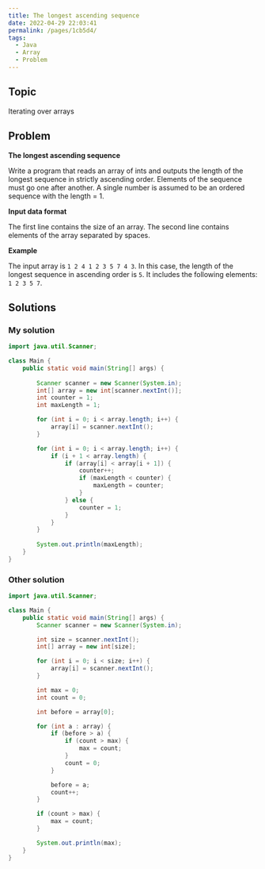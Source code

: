 ```yaml
---
title: The longest ascending sequence
date: 2022-04-29 22:03:41
permalink: /pages/1cb5d4/
tags:
  - Java
  - Array
  - Problem
---
```

## Topic

Iterating over arrays

## Problem

**The longest ascending sequence**

Write a program that reads an array of ints and outputs the length of the longest sequence in strictly ascending order. Elements of the sequence must go one after another. A single number is assumed to be an ordered sequence with the length = 1.

**Input data format**

The first line contains the size of an array.
The second line contains elements of the array separated by spaces.

**Example**

The input array is `1 2 4 1 2 3 5 7 4 3`. In this case, the length of the longest sequence in ascending order is `5`. It includes the following elements: `1 2 3 5 7`.

## Solutions

### My solution

```java
import java.util.Scanner;

class Main {
    public static void main(String[] args) {
        
        Scanner scanner = new Scanner(System.in);
        int[] array = new int[scanner.nextInt()];
        int counter = 1;
        int maxLength = 1;

        for (int i = 0; i < array.length; i++) {
            array[i] = scanner.nextInt();
        }

        for (int i = 0; i < array.length; i++) {
            if (i + 1 < array.length) {
                if (array[i] < array[i + 1]) {
                    counter++;
                    if (maxLength < counter) {
                        maxLength = counter;
                    }
                } else {
                    counter = 1;
                }
            }
        }
        
        System.out.println(maxLength);
    }
}
```

### Other solution

```java
import java.util.Scanner; 

class Main {
    public static void main(String[] args) {
        Scanner scanner = new Scanner(System.in);

        int size = scanner.nextInt();
        int[] array = new int[size];

        for (int i = 0; i < size; i++) {
            array[i] = scanner.nextInt();
        }

        int max = 0;
        int count = 0;

        int before = array[0];

        for (int a : array) {
            if (before > a) {
                if (count > max) {
                    max = count;
                }
                count = 0;
            }

            before = a;
            count++;
        }

        if (count > max) {
            max = count;
        }

        System.out.println(max);
    }
}

```